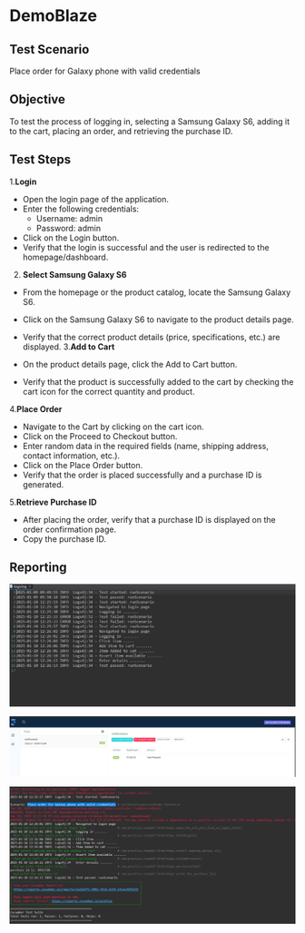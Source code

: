 # DemoBlaze

## Test Scenario
Place order for Galaxy phone with valid credentials

## Objective
To test the process of logging in, selecting a Samsung Galaxy S6, adding it to the cart, placing an order, and retrieving the purchase ID.

## Test Steps

1.**Login**
  - Open the login page of the application.
  - Enter the following credentials:
    - Username: admin
    - Password: admin
  - Click on the Login button.
  - Verify that the login is successful and the user is redirected to the homepage/dashboard.
2. **Select Samsung Galaxy S6**

  - From the homepage or the product catalog, locate the Samsung Galaxy S6.
  - Click on the Samsung Galaxy S6 to navigate to the product details page.
  - Verify that the correct product details (price, specifications, etc.) are displayed.
3.**Add to Cart**

  - On the product details page, click the Add to Cart button.
  - Verify that the product is successfully added to the cart by checking the cart icon for the correct quantity and product.
    
4.**Place Order**

  - Navigate to the Cart by clicking on the cart icon.
  - Click on the Proceed to Checkout button.
  - Enter random data in the required fields (name, shipping address, contact information, etc.).
  - Click on the Place Order button.
  - Verify that the order is placed successfully and a purchase ID is generated.
    
5.**Retrieve Purchase ID**

  - After placing the order, verify that a purchase ID is displayed on the order confirmation page.
  - Copy the purchase ID.


## Reporting

![Logging](./Reporting/Logs.png)        

![Extent_Report](./Reporting/extent.png)

![Console](./Reporting/console.png)
